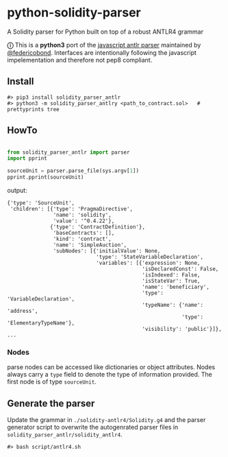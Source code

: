 # python-solidity-parser
A Solidity parser for Python built on top of a robust ANTLR4 grammar

**ⓘ** This is a **python3** port of the [javascript antlr parser](https://github.com/federicobond/solidity-parser-antlr) maintained by [@federicobond](https://github.com/federicobond/). Interfaces are intentionally following the javascript impelementation and therefore not pep8 compliant.

## Install

```
#> pip3 install solidity_parser_antlr
#> python3 -m solidity_parser_antlry <path_to_contract.sol>   # prettyprints tree
```

## HowTo

```python

from solidity_parser_antlr import parser
import pprint

sourceUnit = parser.parse_file(sys.argv[1])
pprint.pprint(sourceUnit)
```

output:
````
{'type': 'SourceUnit',
 'children': [{'type': 'PragmaDirective',
               'name': 'solidity',
               'value': '^0.4.22'},
              {'type': 'ContractDefinition'},
               'baseContracts': [],
               'kind': 'contract',
               'name': 'SimpleAuction',
               'subNodes': [{'initialValue': None,
                             'type': 'StateVariableDeclaration',
                             'variables': [{'expression': None,
                                            'isDeclaredConst': False,
                                            'isIndexed': False,
                                            'isStateVar': True,
                                            'name': 'beneficiary',
                                            'type': 'VariableDeclaration',
                                            'typeName': {'name': 'address',
                                                         'type': 'ElementaryTypeName'},
                                            'visibility': 'public'}]},
...
````

### Nodes

parse nodes can be accessed like dictionaries or object attributes. Nodes always carry a `type` field to denote the type of information provided. The first node is of type `sourceUnit`.




## Generate the parser

Update the grammar in `./solidity-antlr4/Solidity.g4` and the parser generator script to overwrite the autogenrated parser files in `solidity_parser_antlr/solidity_antlr4`.
```
#> bash script/antlr4.sh
```
